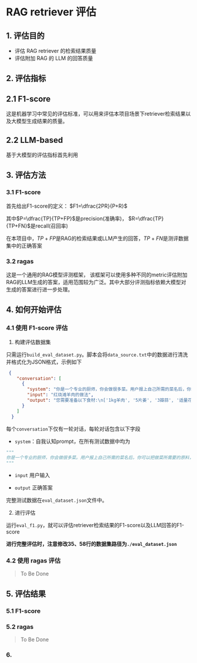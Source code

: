 # RAG retriever 评估

## 1. 评估目的

- 评估 RAG retriever 的检索结果质量
- 评估附加 RAG 的 LLM 的回答质量

## 2. 评估指标

## 2.1 F1-score

这是机器学习中常见的评估标准，可以用来评估本项目场景下retriever检索结果以及大模型生成结果的质量。

## 2.2 LLM-based

基于大模型的评估指标首先利用

## 3. 评估方法

### 3.1 F1-score

首先给出F1-score的定义：
$F1=\dfrac{2PR}{P+R}$

其中$P=\dfrac{TP}{TP+FP}$是precision(准确率)， $R=\dfrac{TP}{TP+FN}$是recall(召回率)

在本项目中，$TP+FP$是RAG的检索结果或LLM产生的回答，$TP+FN$是测评数据集中的正确答案

### 3.2 ragas

这是一个通用的RAG模型评测框架， 该框架可以使用多种不同的metric评估附加RAG的LLM生成的答案，适用范围较为广泛。其中大部分评测指标依赖大模型对生成的答案进行进一步处理。

## 4. 如何开始评估

### 4.1 使用 F1-score 评估

1. 构建评估数据集

只需运行`build_eval_dataset.py`。脚本会将`data_source.txt`中的数据进行清洗并格式化为JSON格式，示例如下

```json
 {
    "conversation": [
      {
        "system": "你是一个专业的厨师，你会做很多菜。用户报上自己所需的菜名后，你可以把做菜所需要的原料，以及做菜的方法告诉用户",
        "input": "红烧滩羊肉的做法",
        "output": "您需要准备以下食材:\n['1kg羊肉', '5片姜', '3瓣蒜', '适量花椒', '3勺老抽', '3片香叶', '2个八角', '1个干辣椒', '1块桂皮', '2勺料酒', '适量盐', '3根香菜', '2个小洋葱', '适量乱泉水']\n按以下方法制作:\n['滩羊肉在姜水里焯3分钟，姜水里加点料酒去腥', '再将羊肉反过来焯水2分钟', '把羊肉切2/3手掌大小，羊肉煮熟后会缩水，所以可以稍微大一点的', '热油里放入花椒、桂皮、香叶、生姜爆炒30秒，放入切好的羊肉翻炒3分钟左右，把羊肉里面的油煸炒出来，再加入老抽上色，把所有羊肉都上色后加入乱泉水，以漠过羊肉上面为准', '锅里水烧开后，换成砂锅中火慢炖40分钟', '分次吃', '超级软糯', '加点萝卜进去炖起来，解油腻']"
      }
    ]
  }
```

每个`conversation`下仅有一轮对话，每轮对话包含以下字段

- `system`：自我认知prompt，在所有测试数据中均为

```py
"""
你是一个专业的厨师，你会做很多菜。用户报上自己所需的菜名后，你可以把做菜所需要的原料，以及做菜的方法告诉用户
"""
```

- `input` 用户输入

- `output` 正确答案

完整测试数据在`eval_dataset.json`文件中。

2. 进行评估

运行`eval_f1.py`，就可以评估retriever检索结果的F1-score以及LLM回答的F1-score

**进行完整评估时，注意修改35、58行的数据集路径为`./eval_dataset.json`**

### 4.2 使用 ragas 评估

> To Be Done

## 5. 评估结果

### 5.1 F1-score



### 5.2 ragas

> To Be Done

### 6.
